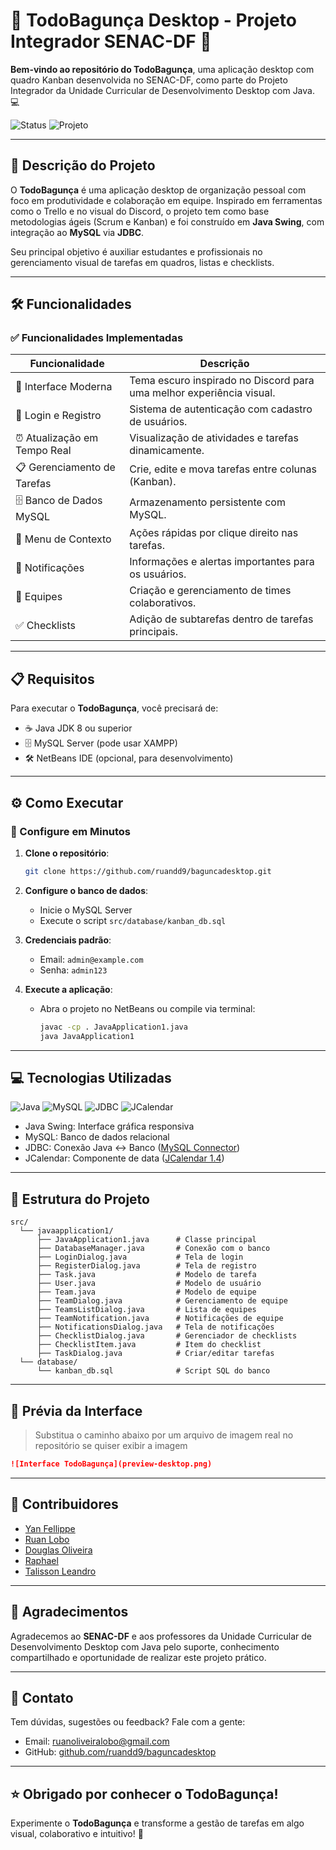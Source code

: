 # 🌟 TodoBagunça Desktop - Projeto Integrador SENAC-DF 🌟

**Bem-vindo ao repositório do TodoBagunça**, uma aplicação desktop com quadro Kanban desenvolvida no SENAC-DF, como parte do Projeto Integrador da Unidade Curricular de Desenvolvimento Desktop com Java. 💻

![Status](https://img.shields.io/badge/Status-Concluído-green?style=flat-square)
![Projeto](https://img.shields.io/badge/Projeto-TodoBagunça-orange?style=for-the-badge)

---

## 📖 Descrição do Projeto

O **TodoBagunça** é uma aplicação desktop de organização pessoal com foco em produtividade e colaboração em equipe. Inspirado em ferramentas como o Trello e no visual do Discord, o projeto tem como base metodologias ágeis (Scrum e Kanban) e foi construído em **Java Swing**, com integração ao **MySQL** via **JDBC**.

Seu principal objetivo é auxiliar estudantes e profissionais no gerenciamento visual de tarefas em quadros, listas e checklists.

---

## 🛠️ Funcionalidades

### ✅ Funcionalidades Implementadas

| Funcionalidade             | Descrição                                                                 |
|---------------------------|---------------------------------------------------------------------------|
| 🎨 Interface Moderna      | Tema escuro inspirado no Discord para uma melhor experiência visual.     |
| 🔐 Login e Registro       | Sistema de autenticação com cadastro de usuários.                         |
| ⏰ Atualização em Tempo Real | Visualização de atividades e tarefas dinamicamente.                  |
| 📋 Gerenciamento de Tarefas | Crie, edite e mova tarefas entre colunas (Kanban).                   |
| 🗄️ Banco de Dados MySQL   | Armazenamento persistente com MySQL.                                     |
| 📍 Menu de Contexto       | Ações rápidas por clique direito nas tarefas.                            |
| 🔔 Notificações           | Informações e alertas importantes para os usuários.                      |
| 👥 Equipes                | Criação e gerenciamento de times colaborativos.                          |
| ✅ Checklists             | Adição de subtarefas dentro de tarefas principais.                       |

---

## 📋 Requisitos

Para executar o **TodoBagunça**, você precisará de:

- ☕ Java JDK 8 ou superior  
- 🗄️ MySQL Server (pode usar XAMPP)  
- 🛠️ NetBeans IDE (opcional, para desenvolvimento)

---

## ⚙️ Como Executar

### 🚀 Configure em Minutos

1. **Clone o repositório**:
   ```bash
   git clone https://github.com/ruandd9/baguncadesktop.git
   ```

2. **Configure o banco de dados**:
   - Inicie o MySQL Server
   - Execute o script `src/database/kanban_db.sql`

3. **Credenciais padrão**:
   - Email: `admin@example.com`
   - Senha: `admin123`

4. **Execute a aplicação**:
   - Abra o projeto no NetBeans ou compile via terminal:
     ```bash
     javac -cp . JavaApplication1.java
     java JavaApplication1
     ```

---

## 💻 Tecnologias Utilizadas

![Java](https://img.shields.io/badge/Java-007396?style=flat-square&logo=java&logoColor=white)
![MySQL](https://img.shields.io/badge/MySQL-4479A1?style=flat-square&logo=mysql&logoColor=white)
![JDBC](https://img.shields.io/badge/JDBC-000000?style=flat-square&logo=java&logoColor=white)
![JCalendar](https://img.shields.io/badge/JCalendar-FFD700?style=flat-square&logo=java&logoColor=black)

- Java Swing: Interface gráfica responsiva  
- MySQL: Banco de dados relacional  
- JDBC: Conexão Java ↔ Banco ([MySQL Connector](https://repo1.maven.org/maven2/com/mysql/mysql-connector-j/9.0.0/mysql-connector-j-9.0.0.jar))  
- JCalendar: Componente de data ([JCalendar 1.4](https://repo1.maven.org/maven2/com/toedter/jcalendar/1.4/jcalendar-1.4.jar))

---

## 📂 Estrutura do Projeto

```plaintext
src/
  └── javaapplication1/
      ├── JavaApplication1.java      # Classe principal
      ├── DatabaseManager.java       # Conexão com o banco
      ├── LoginDialog.java           # Tela de login
      ├── RegisterDialog.java        # Tela de registro
      ├── Task.java                  # Modelo de tarefa
      ├── User.java                  # Modelo de usuário
      ├── Team.java                  # Modelo de equipe
      ├── TeamDialog.java            # Gerenciamento de equipe
      ├── TeamsListDialog.java       # Lista de equipes
      ├── TeamNotification.java      # Notificações de equipe
      ├── NotificationsDialog.java   # Tela de notificações
      ├── ChecklistDialog.java       # Gerenciador de checklists
      ├── ChecklistItem.java         # Item do checklist
      ├── TaskDialog.java            # Criar/editar tarefas
  └── database/
      └── kanban_db.sql              # Script SQL do banco
```

---

## 📸 Prévia da Interface

> Substitua o caminho abaixo por um arquivo de imagem real no repositório se quiser exibir a imagem

```markdown
![Interface TodoBagunça](preview-desktop.png)
```

---

## 👥 Contribuidores

- [Yan Fellippe](https://github.com/YanFellippe)  
- [Ruan Lobo](https://github.com/ruandd9)  
- [Douglas Oliveira](https://github.com/douglasarj)  
- [Raphael](https://github.com/dragonkiri)  
- [Talisson Leandro](https://github.com/talissonleandro)

---

## 🙏 Agradecimentos

Agradecemos ao **SENAC-DF** e aos professores da Unidade Curricular de Desenvolvimento Desktop com Java pelo suporte, conhecimento compartilhado e oportunidade de realizar este projeto prático.

---

## 📧 Contato

Tem dúvidas, sugestões ou feedback? Fale com a gente:

- Email: [ruanoliveiralobo@gmail.com](mailto:ruanoliveiralobo@gmail.com)  
- GitHub: [github.com/ruandd9/baguncadesktop](https://github.com/ruandd9/baguncadesktop)

---

## ⭐ Obrigado por conhecer o TodoBagunça!

Experimente o **TodoBagunça** e transforme a gestão de tarefas em algo visual, colaborativo e intuitivo! 🚀


